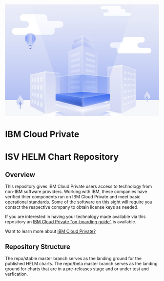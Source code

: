 ![](readmeGraphic.jpg)
# IBM Cloud Private 
# ISV HELM Chart Repository 

## Overview 
This repository gives IBM Cloud Private users access to technology from non-IBM software providers.  Working with IBM, these companies have verified thier components run on IBM Cloud Private and meet basic operational standards.  Some of the software on this sight will require you contact the respective company to obtain license keys as needed.

If you are interested in having your technology made available via this repository an [IBM Cloud Private "on-boarding guide"](https://developer.ibm.com/linuxonpower/ibm-cloud-private-on-power/isv-guide/) is available.

Want to learn more about [IBM Cloud Private?](https://developer.ibm.com/linuxonpower/ibm-cloud-private-on-power/)

## Repository Structure

The repo/stable  master branch serves as the landing ground for the published HELM charts.
The repo/beta  master branch serves as the landing ground for charts that are in a pre-releases stage and or under test and verfication.

